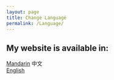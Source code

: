 ```yaml
---
layout: page
title: Change Language
permalink: /Language/
---
```


## My website is available in:
[Mandarin] 中文   
[English]  
  




[Mandarin]: /mandarin  
[English]: /index 

